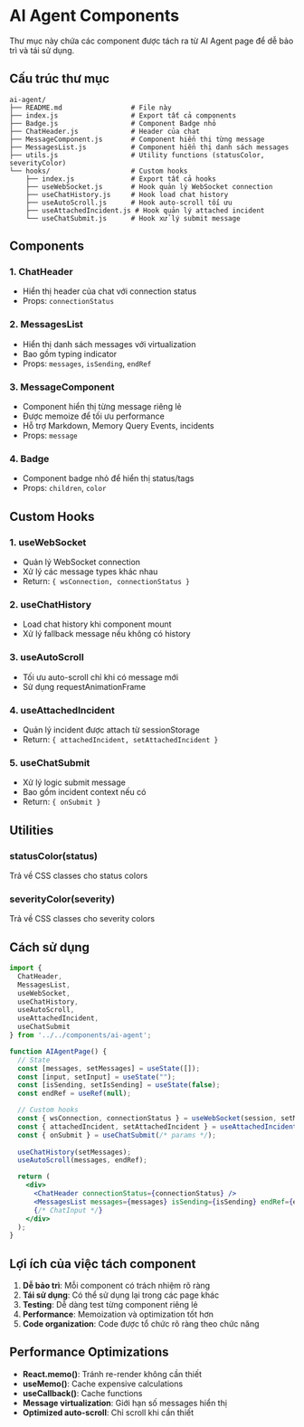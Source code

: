 # AI Agent Components

Thư mục này chứa các component được tách ra từ AI Agent page để dễ bảo trì và tái sử dụng.

## Cấu trúc thư mục

```
ai-agent/
├── README.md                 # File này
├── index.js                  # Export tất cả components
├── Badge.js                  # Component Badge nhỏ
├── ChatHeader.js             # Header của chat
├── MessageComponent.js       # Component hiển thị từng message
├── MessagesList.js           # Component hiển thị danh sách messages
├── utils.js                  # Utility functions (statusColor, severityColor)
└── hooks/                    # Custom hooks
    ├── index.js              # Export tất cả hooks
    ├── useWebSocket.js       # Hook quản lý WebSocket connection
    ├── useChatHistory.js     # Hook load chat history
    ├── useAutoScroll.js      # Hook auto-scroll tối ưu
    ├── useAttachedIncident.js # Hook quản lý attached incident
    └── useChatSubmit.js      # Hook xử lý submit message
```

## Components

### 1. **ChatHeader**
- Hiển thị header của chat với connection status
- Props: `connectionStatus`

### 2. **MessagesList** 
- Hiển thị danh sách messages với virtualization
- Bao gồm typing indicator
- Props: `messages`, `isSending`, `endRef`

### 3. **MessageComponent**
- Component hiển thị từng message riêng lẻ
- Được memoize để tối ưu performance
- Hỗ trợ Markdown, Memory Query Events, incidents
- Props: `message`

### 4. **Badge**
- Component badge nhỏ để hiển thị status/tags
- Props: `children`, `color`

## Custom Hooks

### 1. **useWebSocket**
- Quản lý WebSocket connection
- Xử lý các message types khác nhau
- Return: `{ wsConnection, connectionStatus }`

### 2. **useChatHistory**
- Load chat history khi component mount
- Xử lý fallback message nếu không có history

### 3. **useAutoScroll**
- Tối ưu auto-scroll chỉ khi có message mới
- Sử dụng requestAnimationFrame

### 4. **useAttachedIncident**
- Quản lý incident được attach từ sessionStorage
- Return: `{ attachedIncident, setAttachedIncident }`

### 5. **useChatSubmit**
- Xử lý logic submit message
- Bao gồm incident context nếu có
- Return: `{ onSubmit }`

## Utilities

### statusColor(status)
Trả về CSS classes cho status colors

### severityColor(severity)
Trả về CSS classes cho severity colors

## Cách sử dụng

```jsx
import { 
  ChatHeader, 
  MessagesList, 
  useWebSocket,
  useChatHistory,
  useAutoScroll,
  useAttachedIncident,
  useChatSubmit
} from '../../components/ai-agent';

function AIAgentPage() {
  // State
  const [messages, setMessages] = useState([]);
  const [input, setInput] = useState("");
  const [isSending, setIsSending] = useState(false);
  const endRef = useRef(null);

  // Custom hooks
  const { wsConnection, connectionStatus } = useWebSocket(session, setMessages, setIsSending);
  const { attachedIncident, setAttachedIncident } = useAttachedIncident();
  const { onSubmit } = useChatSubmit(/* params */);
  
  useChatHistory(setMessages);
  useAutoScroll(messages, endRef);

  return (
    <div>
      <ChatHeader connectionStatus={connectionStatus} />
      <MessagesList messages={messages} isSending={isSending} endRef={endRef} />
      {/* ChatInput */}
    </div>
  );
}
```

## Lợi ích của việc tách component

1. **Dễ bảo trì**: Mỗi component có trách nhiệm rõ ràng
2. **Tái sử dụng**: Có thể sử dụng lại trong các page khác
3. **Testing**: Dễ dàng test từng component riêng lẻ
4. **Performance**: Memoization và optimization tốt hơn
5. **Code organization**: Code được tổ chức rõ ràng theo chức năng

## Performance Optimizations

- **React.memo()**: Tránh re-render không cần thiết
- **useMemo()**: Cache expensive calculations
- **useCallback()**: Cache functions
- **Message virtualization**: Giới hạn số messages hiển thị
- **Optimized auto-scroll**: Chỉ scroll khi cần thiết
